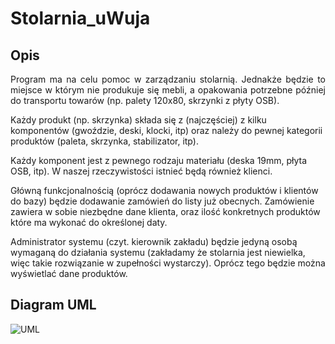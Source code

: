 # Stolarnia_uWuja
## Opis
<p align="justify">
Program ma na celu pomoc w zarządzaniu stolarnią. Jednakże będzie to miejsce w którym nie produkuje się mebli, a opakowania potrzebne później do transportu towarów (np. palety 120x80, skrzynki z płyty OSB). 

Każdy produkt (np. skrzynka) składa się z (najczęściej) z kilku komponentów (gwoździe, deski, klocki, itp) oraz należy do pewnej kategorii produktów (paleta, skrzynka, stabilizator, itp). 

Każdy komponent jest z pewnego rodzaju materiału (deska 19mm, płyta OSB, itp). W naszej rzeczywistości istnieć będą również klienci. 

Główną funkcjonalnością (oprócz dodawania nowych produktów i klientów do bazy) będzie dodawanie zamówień do listy już obecnych. Zamówienie zawiera w sobie niezbędne dane klienta, oraz ilość konkretnych produktów które ma wykonać do określonej daty. 

Administrator systemu (czyt. kierownik zakładu) będzie jedyną osobą wymaganą do działania systemu (zakładamy że stolarnia jest niewielka, więc takie rozwiązanie w zupełności wystarczy). Oprócz tego będzie można wyświetlać dane produktów.
</p>

## Diagram UML
![UML](http://url/to/uml.png)
